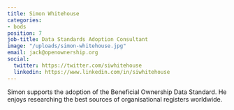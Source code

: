 ```yaml
---
title: Simon Whitehouse
categories:
- bods
position: 7
job-title: Data Standards Adoption Consultant
image: "/uploads/simon-whitehouse.jpg"
email: jack@openownership.org
social:
  twitter: https://twitter.com/siwhitehouse
  linkedin: https://www.linkedin.com/in/siwhitehouse
---
```


Simon supports the adoption of the Beneficial Ownership Data Standard. He enjoys researching the best sources of organisational registers worldwide.